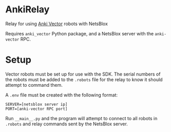 # AnkiRelay
Relay for using [Anki Vector](https://www.anki.com/en-us/vector) robots with NetsBlox

Requires `anki_vector` Python package, and a NetsBlox server with the `anki-vector` RPC.

# Setup

Vector robots must be set up for use with the SDK. The serial numbers of the robots must be added to the `.robots` file for the relay to know it should attempt to command them.

A `.env` file must be created with the following format:

    SERVER=[netsblox server ip]
    PORT=[anki-vector RPC port]

Run `__main__.py` and the program will attempt to connect to all robots in `.robots` and relay commands sent by the NetsBlox server.